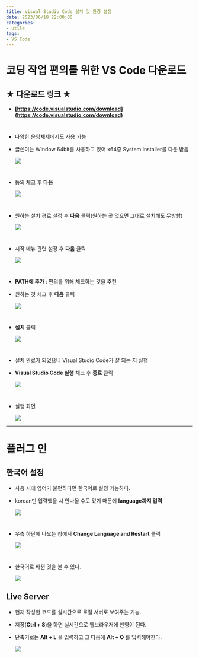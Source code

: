 ```yaml
---
title: Visual Studio Code 설치 및 환경 설정
date: 2023/06/18 22:00:00
categories:
- Utile
tags:
- VS Code
---
```


# 코딩 작업 편의를 위한 VS Code 다운로드
## ★ 다운로드 링크 ★
- **[https://code.visualstudio.com/download](https://code.visualstudio.com/download)**
#
- 다양한 운영체제에서도 사용 가능
- 글쓴이는 Window 64bit를 사용하고 있어 x64중 System Installer를 다운 받음
    
    ![](/Images/2023/06/Visual_Studio_Code_Install/Untitled.png)
#    
- 동의 체크 후 **다음**
    
    ![](/Images/2023/06/Visual_Studio_Code_Install/Untitled%201.png)
#    
- 원하는 설치 경로 설정 후 **다음** 클릭(원하는 곳 없으면 그대로 설치해도 무방함)
    
    ![](/Images/2023/06/Visual_Studio_Code_Install/Untitled%202.png)
#    
- 시작 메뉴 관련 설정 후 **다음** 클릭
    
    ![](/Images/2023/06/Visual_Studio_Code_Install/Untitled%203.png)
#    
- **PATH에 추가** : 편의를 위해 체크하는 것을 추천
- 원하는 것 체크 후 **다음** 클릭
    
    ![](/Images/2023/06/Visual_Studio_Code_Install/Untitled%204.png)
    
#
- **설치** 클릭
    
    ![](/Images/2023/06/Visual_Studio_Code_Install/Untitled%205.png)
#    
- 설치 완료가 되었으니 Visual Studio Code가 잘 되는 지 실행
- **Visual Studio Code 실행** 체크 후 **종료** 클릭
    
    ![](/Images/2023/06/Visual_Studio_Code_Install/Untitled%206.png)
#    
- 실행 화면
    
    ![](/Images/2023/06/Visual_Studio_Code_Install/Untitled%207.png)
    
---
# 플러그 인

## 한국어 설정

- 사용 시에 영어가 불편하다면 한국어로 설정 가능하다.
- korean만 입력했을 시 안나올 수도 있기 때문에 **language까지 입력**
    
    ![](/Images/2023/06/Visual_Studio_Code_Install/Untitled%208.png)
#    
- 우측 하단에 나오는 창에서 **Change Language and Restart** 클릭
    
    ![](/Images/2023/06/Visual_Studio_Code_Install/Untitled%209.png)
#    
- 한국어로 바뀐 것을 볼 수 있다.
    
    ![](/Images/2023/06/Visual_Studio_Code_Install/Untitled%2010.png)
    

## Live Server

- 현재 작성한 코드를 실시간으로 로컬 서버로 보여주는 기능.
- 저장(**Ctrl + S**)을 하면 실시간으로 웹브라우저에 반영이 된다.
- 단축키로는 **Alt + L** 을 입력하고 그 다음에 **Alt + O** 를 입력해야한다.
    
    ![](/Images/2023/06/Visual_Studio_Code_Install/Untitled%2011.png)